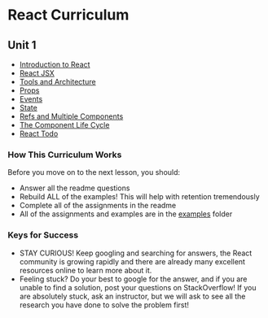 # React Curriculum

## Unit 1

* [Introduction to React](01-introduction-to-react.md)
* [React JSX](02-react-jsx.md)
* [Tools and Architecture](02-tools-and-architecture.md)
* [Props](03-props.md)
* [Events](04-react-events.md)
* [State](05-state.md)
* [Refs and Multiple Components](06-refs-and-multiple-components.md)
* [The Component Life Cycle](07-component-life-cycle.md)
* [React Todo](08-assessment-react-todo.md)

### How This Curriculum Works

Before you move on to the next lesson, you should:

* Answer all the readme questions
* Rebuild ALL of the examples! This will help with retention tremendously
* Complete all of the assignments in the readme
* All of the assignments and examples are in the [examples](/examples) folder

### Keys for Success

* STAY CURIOUS! Keep googling and searching for answers, the React community is growing rapidly and there are already many excellent resources online to learn more about it.
* Feeling stuck? Do your best to google for the answer, and if you are unable to find a solution, post your questions on StackOverflow! If you are absolutely stuck, ask an instructor, but we will ask to see all the research you have done to solve the problem first!
